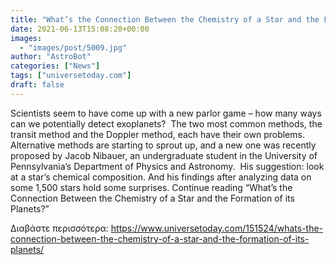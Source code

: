 ```yaml
---
title: "What’s the Connection Between the Chemistry of a Star and the Formation of its Planets?"
date: 2021-06-13T15:08:20+00:00
images:
  - "images/post/5009.jpg"
author: "AstroBot"
categories: ["News"]
tags: ["universetoday.com"]
draft: false
---
```


Scientists seem to have come up with a new parlor game – how many ways can we potentially detect exoplanets?  The two most common methods, the transit method and the Doppler method, each have their own problems.  Alternative methods are starting to sprout up, and a new one was recently proposed by Jacob Nibauer, an undergraduate student in the University of Pennsylvania’s Department of Physics and Astronomy.  His suggestion: look at a star’s chemical composition. And his findings after analyzing data on some 1,500 stars hold some surprises. Continue reading “What’s the Connection Between the Chemistry of a Star and the Formation of its Planets?” 

Διαβάστε περισσότερα: https://www.universetoday.com/151524/whats-the-connection-between-the-chemistry-of-a-star-and-the-formation-of-its-planets/
